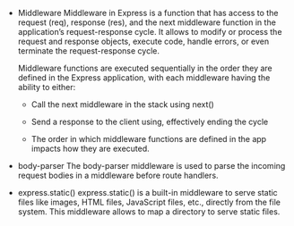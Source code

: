 - Middleware
  Middleware in Express is a function that has access to the request (req), response (res), and the next middleware function in the application’s request-response cycle. It allows to modify or process the request and response objects, execute code, handle errors, or even terminate the request-response cycle.

  Middleware functions are executed sequentially in the order they are defined in the Express application, with each middleware having the ability to either:
   - Call the next middleware in the stack using next()
   - Send a response to the client using, effectively ending the cycle

  - The order in which middleware functions are defined in the app impacts how they are executed.

- body-parser
  The body-parser middleware is used to parse the incoming request bodies in a middleware before route handlers.

- express.static()
  express.static() is a built-in middleware to serve static files like images, HTML files, JavaScript files, etc., directly from the file system. This middleware allows to map a directory to serve static files.

